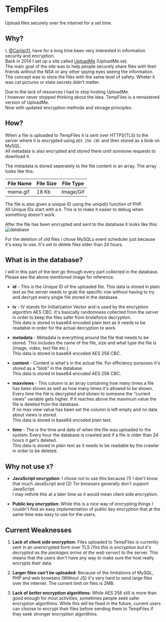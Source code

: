 # TempFiles
Upload files securely over the internet for a set time.

## Why?
I, [@Carlgo11](https://github.com/Carlgo11/), have for a long time been very interested in information security and encryption.  
Back in 2014 I set up a site called [UploadMe](https://github.com/Carlgo11/UploadMe) (UploadMe.se).  
The main goal of the site was to help people securely share files with their friends without the NSA or any other spying eyes seeing the information.  
The concept was to store the files with the same level of safety. Wheter it was cat pictures or state secrets didn't matter.  

Due to the lack of resources I had to stop hosting UploadMe.  
I however never stopped thinking about the idea. TempFiles is a remastered version of UploadMe.  
Now with updated encryption methods and storage principles.  


## How?

When a file is uploaded to TempFiles it is sent over HTTPS(TLS) to the server where it is encrypted using `AES 256 CBC` and then stored as a blob on MySQL.  
All metadata is also encrypted and stored there until someone requests to download it.  

The metadata is stored seperately to the file content in an array. The array looks like this:

File Name | File Size | File Type
 -------- | --------- | ---------
meme.gif | 18 Kb | Image/Gif

The file is also given a unique ID using the uniqid() function of PHP.  
All Unique IDs start with a `D`. This is to make it easier to debug when something doesn't work.  

After the file has been encrypted and sent to the database it looks like this:
![database](https://user-images.githubusercontent.com/3535780/31801145-5ca27740-b546-11e7-9f31-f4f837ffc93a.png)

For the deletion of old files I chose MySQLs event scheduler just because it's easy to use.
It's set to delete files older than 24 hours.
## What is in the database?
I will in this part of the text go through every part collected in the database.  
Please see the above mentioned image for reference.

* **id** - This is the Unique ID of the uploaded file. This data is stored in plain text as the server needs to grab the specific row without having to try and decrypt every single file stored in the database.  

* **iv** - IV stands for Initialization Vector and is used by the encryption algorithm AES CBC. It's basically randomness collected from the server in order to keep the files safer from bruteforce decryption.  
This data is stored in base64 encoded plain text as it needs to be readable in order for the actual decryption to work.  

* **metadata** - Metadata is everything around the file that needs to be stored. This includes the name of the file, size and what type the file is (image, video, text file etc.).  
This data is stored in base64 encoded AES 256 CBC.  

* **content** - Content is what's in the actual file. For efficiency purposes it's stored as a "blob" in the database.  
This data is stored in base64 encoded AES 256 CBC.  

* **maxviews** - This column is an array containing how many times a file has been shown as well as how many times it's allowed to be shown.  
Every time the file is decrypted and shown to someone the "current views" variable gets higher. If it reaches above the maximum value the file is deleted from the database.  
If no max view value has been set the column is left empty and no data about views is stored.  
This data is stored in base64 encoded plain text.  

* **time** - The is the time and date of when the file was uploaded to the system. Every hour the database is crawled and if a file is older than 24 hours it get's deleted.  
This data is stored in plain text as it needs to be readable by the crawler in order to be deleted.  

## Why not use `X`?

* __JavaScript encryption__: I chose not to use this because (1) I don't know that much JavaScript and (2) Tor browsers generally don't support JavaScript.  
I may rethink this at a later time as it would mean client side encryption.

* __Public key encryption__: While this is a nice way of encrypting things I couldn't find an easy implementation of public key encryption that at the same time was easy to use for the users.

## Current Weaknesses

1. __Lack of client side encryption:__ Files uploaded to TempFiles is currently sent in an unencrypted form over TLS _(Yes this is encryption but it's decrypted as the packages arrive at the web server)_ to the server. This means that the users don't have any way to make sure the host really encrypts their data.  

2. __Larger files can't be uploaded:__ Because of the limitations of MySQL, PHP and web browsers (Without JS) it's very hard to send large files over the internet. The current limit on files is 2MB.  

3. __Lack of _better_ encryption algorithms:__ While AES 256 still is more than good enough for most activities, sometimes people seek safer encryption algorithms. While this will be fixed in the future, current users can choose to encrypt their files before sending them to TempFiles if they seek stronger encryption algorithms.
